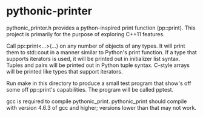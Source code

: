 pythonic-printer
================

pythonic_printer.h provides a python-inspired print function (pp::print). This 
project is primarily for the purpose of exploring C++11 features.

Call pp::print<...>(...) on any number of objects of any types. It will print
them to std::cout in a manner similar to Python's print function. If a type that
supports iterators is used, it will be printed out in initializer list syntax.
Tuples and pairs will be printed out in Python tuple syntax. C-style arrays will
be printed like types that support iterators.

Run make in this directory to produce a small test program that show's off some
off pp::print's capabilities. The program will be called pptest.

gcc is required to compile pythonic_print. pythonic_print should compile with version
4.6.3 of gcc and higher; versions lower than that may not work.
